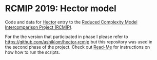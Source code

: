 # RCMIP 2019: Hector model

Code and data for [Hector](jgcri.github.io/hector) entry to the [Reduced Complexity Model Intercomparison Project (RCMIP)](https://www.rcmip.org/).

For the the version that participated in phase I please refer to https://github.com/ashiklom/hector-rcmip but this repository was used in the second phase of the project. Check out [Read-Me](https://github.com/kdorheim/hector-rcmip/blob/master/scripts/rcimpII/Read-Me) for instructions on how how to run the scripts. 
